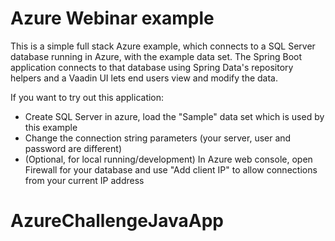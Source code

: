 # Azure Webinar example

This is a simple full stack Azure example, which connects to a SQL Server database running in Azure, with the example data set. The Spring Boot application connects to that database using Spring Data's repository helpers and a Vaadin UI lets end users view and modify the data.

If you want to try out this application:

 * Create SQL Server in azure, load the "Sample" data set which is used by this example
 * Change the connection string parameters (your server, user and password are different)
 * (Optional, for local running/development) In Azure web console, open Firewall for your database and use "Add client IP" to allow connections from your current IP address
 
# AzureChallengeJavaApp
